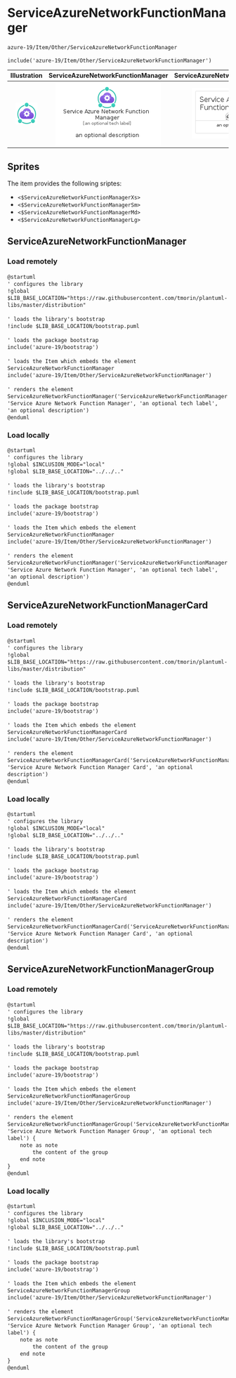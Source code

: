 # ServiceAzureNetworkFunctionManager


```text
azure-19/Item/Other/ServiceAzureNetworkFunctionManager
```

```text
include('azure-19/Item/Other/ServiceAzureNetworkFunctionManager')
```



| Illustration | ServiceAzureNetworkFunctionManager | ServiceAzureNetworkFunctionManagerCard | ServiceAzureNetworkFunctionManagerGroup |
| :---: | :---: | :---: | :---: |
| ![illustration for Illustration](../../../azure-19/Item/Other/ServiceAzureNetworkFunctionManager.png) | ![illustration for ServiceAzureNetworkFunctionManager](../../../azure-19/Item/Other/ServiceAzureNetworkFunctionManager.Local.png) | ![illustration for ServiceAzureNetworkFunctionManagerCard](../../../azure-19/Item/Other/ServiceAzureNetworkFunctionManagerCard.Local.png) | ![illustration for ServiceAzureNetworkFunctionManagerGroup](../../../azure-19/Item/Other/ServiceAzureNetworkFunctionManagerGroup.Local.png) |



## Sprites
The item provides the following sriptes:

- `<$ServiceAzureNetworkFunctionManagerXs>`
- `<$ServiceAzureNetworkFunctionManagerSm>`
- `<$ServiceAzureNetworkFunctionManagerMd>`
- `<$ServiceAzureNetworkFunctionManagerLg>`





## ServiceAzureNetworkFunctionManager

### Load remotely
```plantuml
@startuml
' configures the library
!global $LIB_BASE_LOCATION="https://raw.githubusercontent.com/tmorin/plantuml-libs/master/distribution"

' loads the library's bootstrap
!include $LIB_BASE_LOCATION/bootstrap.puml

' loads the package bootstrap
include('azure-19/bootstrap')

' loads the Item which embeds the element ServiceAzureNetworkFunctionManager
include('azure-19/Item/Other/ServiceAzureNetworkFunctionManager')

' renders the element
ServiceAzureNetworkFunctionManager('ServiceAzureNetworkFunctionManager', 'Service Azure Network Function Manager', 'an optional tech label', 'an optional description')
@enduml
```

### Load locally
```plantuml
@startuml
' configures the library
!global $INCLUSION_MODE="local"
!global $LIB_BASE_LOCATION="../../.."

' loads the library's bootstrap
!include $LIB_BASE_LOCATION/bootstrap.puml

' loads the package bootstrap
include('azure-19/bootstrap')

' loads the Item which embeds the element ServiceAzureNetworkFunctionManager
include('azure-19/Item/Other/ServiceAzureNetworkFunctionManager')

' renders the element
ServiceAzureNetworkFunctionManager('ServiceAzureNetworkFunctionManager', 'Service Azure Network Function Manager', 'an optional tech label', 'an optional description')
@enduml
```

## ServiceAzureNetworkFunctionManagerCard

### Load remotely
```plantuml
@startuml
' configures the library
!global $LIB_BASE_LOCATION="https://raw.githubusercontent.com/tmorin/plantuml-libs/master/distribution"

' loads the library's bootstrap
!include $LIB_BASE_LOCATION/bootstrap.puml

' loads the package bootstrap
include('azure-19/bootstrap')

' loads the Item which embeds the element ServiceAzureNetworkFunctionManagerCard
include('azure-19/Item/Other/ServiceAzureNetworkFunctionManager')

' renders the element
ServiceAzureNetworkFunctionManagerCard('ServiceAzureNetworkFunctionManagerCard', 'Service Azure Network Function Manager Card', 'an optional description')
@enduml
```

### Load locally
```plantuml
@startuml
' configures the library
!global $INCLUSION_MODE="local"
!global $LIB_BASE_LOCATION="../../.."

' loads the library's bootstrap
!include $LIB_BASE_LOCATION/bootstrap.puml

' loads the package bootstrap
include('azure-19/bootstrap')

' loads the Item which embeds the element ServiceAzureNetworkFunctionManagerCard
include('azure-19/Item/Other/ServiceAzureNetworkFunctionManager')

' renders the element
ServiceAzureNetworkFunctionManagerCard('ServiceAzureNetworkFunctionManagerCard', 'Service Azure Network Function Manager Card', 'an optional description')
@enduml
```

## ServiceAzureNetworkFunctionManagerGroup

### Load remotely
```plantuml
@startuml
' configures the library
!global $LIB_BASE_LOCATION="https://raw.githubusercontent.com/tmorin/plantuml-libs/master/distribution"

' loads the library's bootstrap
!include $LIB_BASE_LOCATION/bootstrap.puml

' loads the package bootstrap
include('azure-19/bootstrap')

' loads the Item which embeds the element ServiceAzureNetworkFunctionManagerGroup
include('azure-19/Item/Other/ServiceAzureNetworkFunctionManager')

' renders the element
ServiceAzureNetworkFunctionManagerGroup('ServiceAzureNetworkFunctionManagerGroup', 'Service Azure Network Function Manager Group', 'an optional tech label') {
    note as note
        the content of the group
    end note
}
@enduml
```

### Load locally
```plantuml
@startuml
' configures the library
!global $INCLUSION_MODE="local"
!global $LIB_BASE_LOCATION="../../.."

' loads the library's bootstrap
!include $LIB_BASE_LOCATION/bootstrap.puml

' loads the package bootstrap
include('azure-19/bootstrap')

' loads the Item which embeds the element ServiceAzureNetworkFunctionManagerGroup
include('azure-19/Item/Other/ServiceAzureNetworkFunctionManager')

' renders the element
ServiceAzureNetworkFunctionManagerGroup('ServiceAzureNetworkFunctionManagerGroup', 'Service Azure Network Function Manager Group', 'an optional tech label') {
    note as note
        the content of the group
    end note
}
@enduml
```

